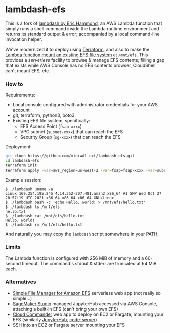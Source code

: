 # lambdash-efs

This is a fork of [lambdash by Eric Hammond](https://alestic.com/2015/06/aws-lambda-shell-2/), an AWS Lambda function that simply runs a shell command inside the Lambda runtime environment and returns its standard output & error; accompanied by a local command-line invocation helper.

We've modernized it to deploy using [Terraform](https://www.terraform.io/), and also to make the [Lambda function mount an existing EFS file system](https://docs.aws.amazon.com/lambda/latest/dg/services-efs.html) at `/mnt/efs`. This provides a *serverless* facility to browse & manage EFS contents; filling a gap that exists while AWS Console has no EFS contents browser, CloudShell can't mount EFS, etc.

### How to

Requirements:

* Local console configured with administrator credentials for your AWS account
* git, terraform, python3, boto3
* Existing EFS file system, specifically:
  * EFS Access Point (`fsap-xxxx`)
  * VPC subnet (`subnet-xxxx`) that can reach the EFS
  * Security Group (`sg-xxxx`) that can reach the EFS

Deployment:

```bash
git clone https://github.com/miniwdl-ext/lambdash-efs.git
cd lambdash-efs
terraform init
terraform apply -var=aws_region=us-west-2 -var=fsap=fsap-xxxx -var=subnet=subnet-xxxx -var=sg=sg-xxxx
```

Example session:

```
$ ./lambdash uname -a
Linux 169.254.195.245 4.14.252-207.481.amzn2.x86_64 #1 SMP Wed Oct 27 20:57:19 UTC 2021 x86_64 x86_64 x86_64 GNU/Linux
$ ./lambdash bash -c 'echo Hello, world! > /mnt/efs/hello.txt'
$ ./lambdash ls /mnt/efs
hello.txt
$ ./lambdash cat /mnt/efs/hello.txt
Hello, world!
$ ./lambdash rm /mnt/efs/hello.txt
```

And naturally you may copy the `lambdash` script somewhere in your PATH.

### Limits

The Lambda function is configured with 256 MiB of memory and a 60-second timeout. The command's stdout & stderr are truncated at 64 MiB each.

### Alternatives

* [Simple File Manager for Amazon EFS](https://aws.amazon.com/solutions/implementations/simple-file-manager-for-amazon-efs/) serverless web app (not really so simple...)
* [SageMaker Studio](https://aws.amazon.com/sagemaker/studio/) managed JupyterHub accessed via AWS Console, attaching a built-in EFS (can't bring your own EFS)
* [Cloud Commander](https://cloudcmd.io/) web app to deploy on EC2 or Fargate, mounting your EFS (similarly [JupyterHub](https://jupyter.org/hub), [code-server](https://github.com/coder/code-server))
* SSH into an EC2 or Fargate server mounting your EFS

